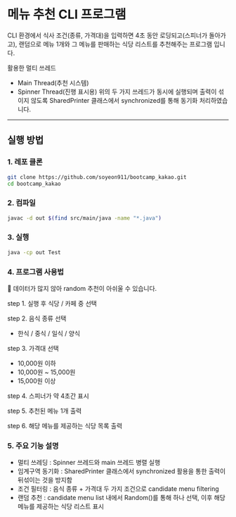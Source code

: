# 메뉴 추천 CLI 프로그램

CLI 환경에서 식사 조건(종류, 가격대)을 입력하면 4초 동안 로딩되고(스피너가 돌아가고), 
랜덤으로 메뉴 1개와 그 메뉴를 판매하는 식당 리스트를 추천해주는 프로그램 입니다.

활용한 멀티 쓰레드 
- Main Thread(추천 시스템)
- Spinner Thread(진행 표시용)
위의 두 가지 쓰레드가 동시에 실행되며 출력이 섞이지 않도록 SharedPrinter 클래스에서 synchronized를 통해 동기화 처리하였습니다.
---

## 실행 방법

### 1. 레포 클론
```bash
git clone https://github.com/soyeon911/bootcamp_kakao.git
cd bootcamp_kakao
```
### 2. 컴파일
```bash
javac -d out $(find src/main/java -name "*.java")
```
### 3. 실행
```bash
java -cp out Test
```

### 4. 프로그램 사용법
🙏 데이터가 많지 않아 random 추천이 아쉬울 수 있습니다.

step 1. 실행 후 식당 / 카페 중 선택

step 2. 음식 종류 선택
- 한식 / 중식 / 일식 / 양식

step 3. 가격대 선택
- 10,000원 이하
- 10,000원 ~ 15,000원
- 15,000원 이상

step 4. 스피너가 약 4초간 표시

step 5. 추천된 메뉴 1개 출력

step 6. 해당 메뉴를 제공하는 식당 목록 출력


### 5. 주요 기능 설명
- 멀티 쓰레딩 : Spinner 쓰레드와 main 쓰레드 병렬 실행
- 임계구역 동기화 : SharedPrinter 클래스에서 synchronized 활용을 통한 출력이 뒤섞이는 것을 방지함
- 조건 필터링 : 음식 종류 + 가격대 두 가지 조건으로 candidate menu filtering
- 랜덤 추천 : candidate menu list 내에서 Random()를 통해 하나 선택, 이후 해당 메뉴를 제공하는 식당 리스트 표시



